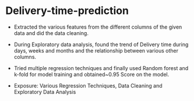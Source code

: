 # Delivery-time-prediction
* Extracted the various features from the different columns of the given data and did the data cleaning.
  
* During Exploratory data analysis, found the trend of Delivery time during days, weeks and months and the relationship between various other columns.
  
* Tried multiple regression techniques and finally used Random forest and k-fold for model training and obtained~0.95 Score on the model.
  
* Exposure: Various Regression Techniques, Data Cleaning and Exploratory Data Analysis
